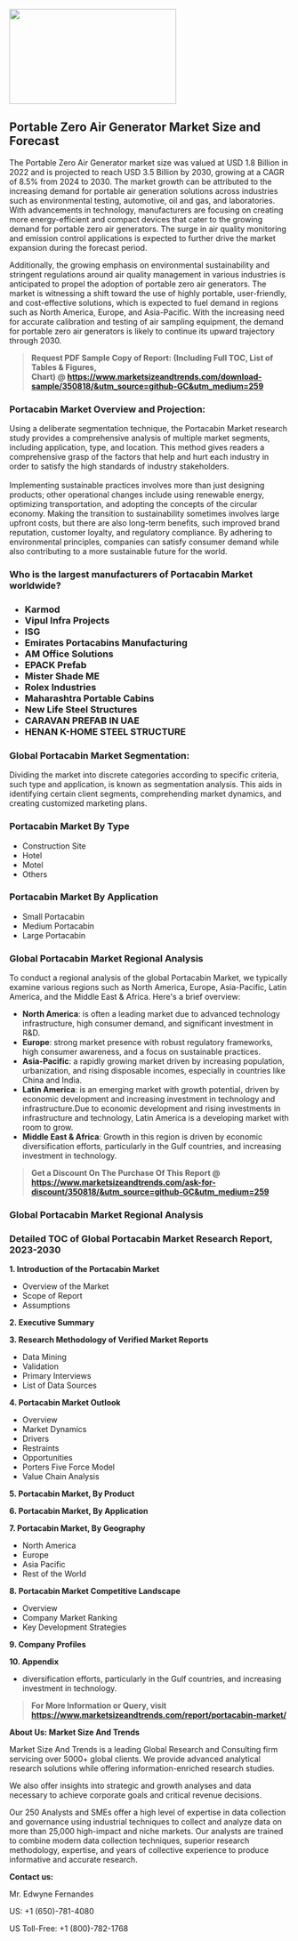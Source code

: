 <p><img class="alignnone size-medium wp-image-20088" src="https://ffe5etoiles.com/wp-content/uploads/2024/12/MST1-300x171.png" alt="" width="300" height="171" /></p><h2>Portable Zero Air Generator Market Size and Forecast</h2><p>The Portable Zero Air Generator market size was valued at USD 1.8 Billion in 2022 and is projected to reach USD 3.5 Billion by 2030, growing at a CAGR of 8.5% from 2024 to 2030. The market growth can be attributed to the increasing demand for portable air generation solutions across industries such as environmental testing, automotive, oil and gas, and laboratories. With advancements in technology, manufacturers are focusing on creating more energy-efficient and compact devices that cater to the growing demand for portable zero air generators. The surge in air quality monitoring and emission control applications is expected to further drive the market expansion during the forecast period.</p><p>Additionally, the growing emphasis on environmental sustainability and stringent regulations around air quality management in various industries is anticipated to propel the adoption of portable zero air generators. The market is witnessing a shift toward the use of highly portable, user-friendly, and cost-effective solutions, which is expected to fuel demand in regions such as North America, Europe, and Asia-Pacific. With the increasing need for accurate calibration and testing of air sampling equipment, the demand for portable zero air generators is likely to continue its upward trajectory through 2030.</p></p><blockquote id="" class=""><strong>Request PDF Sample Copy of Report: (Including Full TOC, List of Tables &amp; Figures, Chart)&nbsp;@&nbsp;<strong><a href="https://www.marketsizeandtrends.com/download-sample/350818/&utm_source=github-GC&utm_medium=259" target="_blank">https://www.marketsizeandtrends.com/download-sample/350818/&utm_source=github-GC&utm_medium=259</a></strong></strong></blockquote><h3 id="" class="">Portacabin Market&nbsp;Overview and Projection:</h3><p id="" class="">Using a deliberate segmentation technique, the Portacabin Market research study provides a comprehensive analysis of multiple market segments, including application, type, and location. This method gives readers a comprehensive grasp of the factors that help and hurt each industry in order to satisfy the high standards of industry stakeholders. <br /> <br />Implementing sustainable practices involves more than just designing products; other operational changes include using renewable energy, optimizing transportation, and adopting the concepts of the circular economy. Making the transition to sustainability sometimes involves large upfront costs, but there are also long-term benefits, such improved brand reputation, customer loyalty, and regulatory compliance. By adhering to environmental principles, companies can satisfy consumer demand while also contributing to a more sustainable future for the world.</p><h3 id="" class="">Who is the largest manufacturers of&nbsp;Portacabin Market worldwide?</h3><h3 class=""><p><ul><li>Karmod </li><li> Vipul Infra Projects </li><li> ISG </li><li> Emirates Portacabins Manufacturing </li><li> AM Office Solutions </li><li> EPACK Prefab </li><li> Mister Shade ME </li><li> Rolex Industries </li><li> Maharashtra Portable Cabins </li><li> New Life Steel Structures </li><li> CARAVAN PREFAB IN UAE </li><li> HENAN K-HOME STEEL STRUCTURE</li></ul></p></h3><h3 id="" class="">Global&nbsp;Portacabin Market Segmentation:</h3><p id="" class="">Dividing the market into discrete categories according to specific criteria, such type and application, is known as segmentation analysis. This aids in identifying certain client segments, comprehending market dynamics, and creating customized marketing plans.</p><h3 id="" class="">Portacabin Market&nbsp;By Type</h3><p><p><ul><li>Construction Site</li><li> Hotel</li><li> Motel</li><li> Others</p></li></ul></p></p><h3 id="" class="">Portacabin Market&nbsp;By Application</h3><p class=""><p><ul><li>Small Portacabin</li><li> Medium Portacabin</li><li> Large Portacabin</li></ul></p></p><h3 id="" class="">Global Portacabin Market Regional Analysis</h3><p id="" class="">To conduct a regional analysis of the global Portacabin Market, we typically examine various regions such as North America, Europe, Asia-Pacific, Latin America, and the Middle East &amp; Africa. Here's a brief overview:</p><ul><li><strong>North America</strong>: is often a leading market due to advanced technology infrastructure, high consumer demand, and significant investment in R&amp;D.</li><li><strong>Europe</strong>: strong market presence with robust regulatory frameworks, high consumer awareness, and a focus on sustainable practices.</li><li><strong>Asia-Pacific</strong>: a rapidly growing market driven by increasing population, urbanization, and rising disposable incomes, especially in countries like China and India.</li><li><strong>Latin America</strong>: is an emerging market with growth potential, driven by economic development and increasing investment in technology and infrastructure.Due to economic development and rising investments in infrastructure and technology, Latin America is a developing market with room to grow.</li><li><strong>Middle East &amp; Africa</strong>: Growth in this region is driven by economic diversification efforts, particularly in the Gulf countries, and increasing investment in technology.</li></ul><blockquote id="" class=""><strong>Get a Discount On The Purchase Of This Report @ <strong><a href="https://www.marketsizeandtrends.com/ask-for-discount/350818/&utm_source=github-GC&utm_medium=259" target="_blank">https://www.marketsizeandtrends.com/ask-for-discount/350818/&utm_source=github-GC&utm_medium=259</a></strong></strong></blockquote><h3 id="" class="">Global Portacabin Market Regional Analysis</h3><h3 id="" class="">Detailed TOC of Global Portacabin Market Research Report, 2023-2030</h3><p id="" class=""><strong>1. Introduction of the Portacabin Market</strong></p><ul><li>Overview of the Market</li><li>Scope of Report</li><li>Assumptions</li></ul><p id="" class=""><strong>2. Executive Summary</strong></p><p id="" class=""><strong>3. Research Methodology of Verified Market Reports</strong></p><ul><li>Data Mining</li><li>Validation</li><li>Primary Interviews</li><li>List of Data Sources</li></ul><p id="" class=""><strong>4. Portacabin Market Outlook</strong></p><ul><li>Overview</li><li>Market Dynamics</li><li>Drivers</li><li>Restraints</li><li>Opportunities</li><li>Porters Five Force Model</li><li>Value Chain Analysis</li></ul><p id="" class=""><strong>5. Portacabin Market, By Product</strong></p><p id="" class=""><strong>6. Portacabin Market, By Application</strong></p><p id="" class=""><strong>7. Portacabin Market, By Geography</strong></p><ul><li>North America</li><li>Europe</li><li>Asia Pacific</li><li>Rest of the World</li></ul><p id="" class=""><strong>8. Portacabin Market Competitive Landscape</strong></p><ul><li>Overview</li><li>Company Market Ranking</li><li>Key Development Strategies</li></ul><p id="" class=""><strong>9. Company Profiles</strong></p><p id="" class=""><strong>10. Appendix</strong></p><ul><li>diversification efforts, particularly in the Gulf countries, and increasing investment in technology.</li></ul><blockquote id="" class=""><strong>For More Information or Query, visit <strong><strong><a href="https://www.marketsizeandtrends.com/report/portacabin-market/" target="_blank">https://www.marketsizeandtrends.com/report/portacabin-market/</a></strong></strong></strong></blockquote><p id="" class=""><strong>About Us: Market Size And Trends</strong></p><p id="" class="">Market Size And Trends is a leading Global Research and Consulting firm servicing over 5000+ global clients. We provide advanced analytical research solutions while offering information-enriched research studies.</p><p id="" class="">We also offer insights into strategic and growth analyses and data necessary to achieve corporate goals and critical revenue decisions.</p><p id="" class="">Our 250 Analysts and SMEs offer a high level of expertise in data collection and governance using industrial techniques to collect and analyze data on more than 25,000 high-impact and niche markets. Our analysts are trained to combine modern data collection techniques, superior research methodology, expertise, and years of collective experience to produce informative and accurate research.</p><p id="" class=""><strong>Contact us:</strong></p><p id="" class="">Mr. Edwyne Fernandes</p><p id="" class="">US: +1 (650)-781-4080</p><p id="" class="">US Toll-Free: +1 (800)-782-1768</p>
